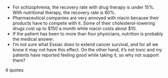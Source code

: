 - For schizophrenia, the recovery rate with drug therapy is under 15%. With nutritional therapy, the recovery rate is 80%.
 - Pharmaceutical companies are very annoyed with niacin because their products have to compete with it. Some of their cholesterol-lowering drugs cost up to $150 a month while niacin costs about $10.
 - If the patient has been to more than four physicians, nutrition is probably the medical answer.
 - I’m not sure what Essiac does to extend cancer survival, and for all we know it may not have this effect. On the other hand, it’s not toxic and my patients have reported feeling good while taking it, so why not support them?

4 quotes